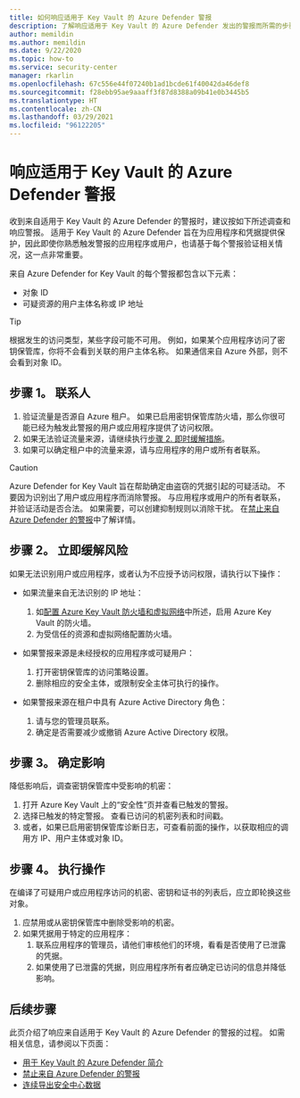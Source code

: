 ```yaml
---
title: 如何响应适用于 Key Vault 的 Azure Defender 警报
description: 了解响应适用于 Key Vault 的 Azure Defender 发出的警报而所需的步骤。
author: memildin
ms.author: memildin
ms.date: 9/22/2020
ms.topic: how-to
ms.service: security-center
manager: rkarlin
ms.openlocfilehash: 67c556e44f07240b1ad1bcde61f40042da46def8
ms.sourcegitcommit: f28ebb95ae9aaaff3f87d8388a09b41e0b3445b5
ms.translationtype: HT
ms.contentlocale: zh-CN
ms.lasthandoff: 03/29/2021
ms.locfileid: "96122205"
---
```

# <a name="respond-to-azure-defender-for-key-vault-alerts"></a>响应适用于 Key Vault 的 Azure Defender 警报
收到来自适用于 Key Vault 的 Azure Defender 的警报时，建议按如下所述调查和响应警报。 适用于 Key Vault 的 Azure Defender 旨在为应用程序和凭据提供保护，因此即使你熟悉触发警报的应用程序或用户，也请基于每个警报验证相关情况，这一点非常重要。  

来自 Azure Defender for Key Vault 的每个警报都包含以下元素：

- 对象 ID
- 可疑资源的用户主体名称或 IP 地址

> [!TIP]
> 根据发生的访问类型，某些字段可能不可用。 例如，如果某个应用程序访问了密钥保管库，你将不会看到关联的用户主体名称。 如果通信来自 Azure 外部，则不会看到对象 ID。

## <a name="step-1-contact"></a>步骤 1。 联系人

1. 验证流量是否源自 Azure 租户。 如果已启用密钥保管库防火墙，那么你很可能已经为触发此警报的用户或应用程序提供了访问权限。
1. 如果无法验证流量来源，请继续执行[步骤 2. 即时缓解措施](#step-2-immediate-mitigation)。
1. 如果可以确定租户中的流量来源，请与应用程序的用户或所有者联系。 

> [!CAUTION]
> Azure Defender for Key Vault 旨在帮助确定由盗窃的凭据引起的可疑活动。 不要因为识别出了用户或应用程序而消除警报。 与应用程序或用户的所有者联系，并验证活动是否合法。 如果需要，可以创建抑制规则以消除干扰。 在[禁止来自 Azure Defender 的警报](alerts-suppression-rules.md)中了解详情。


## <a name="step-2-immediate-mitigation"></a>步骤 2。 立即缓解风险 
如果无法识别用户或应用程序，或者认为不应授予访问权限，请执行以下操作：

- 如果流量来自无法识别的 IP 地址：
    1. 如[配置 Azure Key Vault 防火墙和虚拟网络](../key-vault/general/network-security.md)中所述，启用 Azure Key Vault 的防火墙。
    1. 为受信任的资源和虚拟网络配置防火墙。

- 如果警报来源是未经授权的应用程序或可疑用户：
    1. 打开密钥保管库的访问策略设置。
    1. 删除相应的安全主体，或限制安全主体可执行的操作。  

- 如果警报来源在租户中具有 Azure Active Directory 角色：
    1. 请与您的管理员联系。
    1. 确定是否需要减少或撤销 Azure Active Directory 权限。

## <a name="step-3-identify-impact"></a>步骤 3。 确定影响 
降低影响后，调查密钥保管库中受影响的机密：
1. 打开 Azure Key Vault 上的“安全性”页并查看已触发的警报。
1. 选择已触发的特定警报。
    查看已访问的机密列表和时间戳。
1. 或者，如果已启用密钥保管库诊断日志，可查看前面的操作，以获取相应的调用方 IP、用户主体或对象 ID。  

## <a name="step-4-take-action"></a>步骤 4。 执行操作 
在编译了可疑用户或应用程序访问的机密、密钥和证书的列表后，应立即轮换这些对象。

1. 应禁用或从密钥保管库中删除受影响的机密。
1. 如果凭据用于特定的应用程序：
    1. 联系应用程序的管理员，请他们审核他们的环境，看看是否使用了已泄露的凭据。
    1. 如果使用了已泄露的凭据，则应用程序所有者应确定已访问的信息并降低影响。


## <a name="next-steps"></a>后续步骤

此页介绍了响应来自适用于 Key Vault 的 Azure Defender 的警报的过程。 如需相关信息，请参阅以下页面：

- [用于 Key Vault 的 Azure Defender 简介](defender-for-key-vault-introduction.md)
- [禁止来自 Azure Defender 的警报](alerts-suppression-rules.md)
- [连续导出安全中心数据](continuous-export.md)